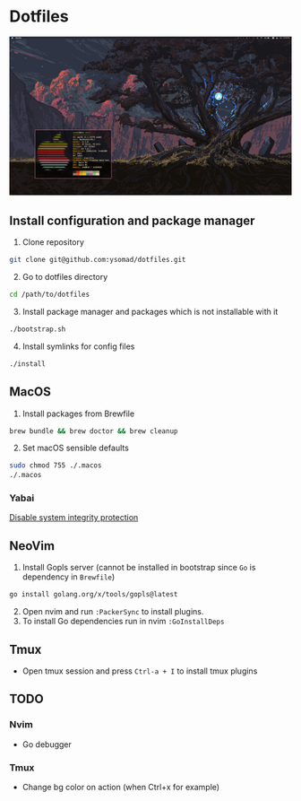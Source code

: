 # Dotfiles

![img](screenshots/magenta_tree.png)

## Install configuration and package manager

1. Clone repository
```sh
git clone git@github.com:ysomad/dotfiles.git
```

2. Go to dotfiles directory
```sh
cd /path/to/dotfiles
```

3. Install package manager and packages which is not installable with it
```sh
./bootstrap.sh
```

4. Install symlinks for config files
```sh
./install
```

## MacOS

1. Install packages from Brewfile
```sh
brew bundle && brew doctor && brew cleanup
```

2. Set macOS sensible defaults
```sh
sudo chmod 755 ./.macos
./.macos
```

### Yabai
[Disable system integrity protection](https://github.com/koekeishiya/yabai/wiki/Disabling-System-Integrity-Protection)

## NeoVim
1. Install Gopls server (cannot be installed in bootstrap since `Go` is dependency in `Brewfile`)
```sh
go install golang.org/x/tools/gopls@latest
```

2. Open nvim and run `:PackerSync` to install plugins.
3. To install Go dependencies run in nvim `:GoInstallDeps`

## Tmux
- Open tmux session and press `Ctrl-a + I` to install tmux plugins

## TODO
### Nvim
- Go debugger

### Tmux
- Change bg color on action (when Ctrl+x for example)

